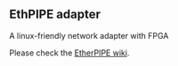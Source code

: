 EthPIPE adapter
---------------

A linux-friendly network adapter with FPGA

Please check the [EtherPIPE wiki](/sora/ethpipe/wiki).

